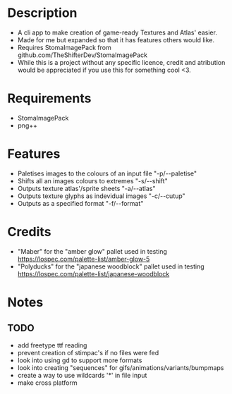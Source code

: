 # Description 
* A cli app to make creation of game-ready Textures and Atlas' easier.
* Made for me but expanded so that it has features others would like.
* Requires StomaImagePack from github.com/TheShifterDev/StomaImagePack
* While this is a project without any specific licence, credit and atribution would be appreciated if you use this for something cool \<3.
# Requirements 
* StomaImagePack
* png++
# Features
* Paletises images to the colours of an input file "-p/--paletise"
* Shifts all an images colours to extremes "-s/--shift" 
* Outputs texture atlas'/sprite sheets "-a/--atlas"
* Outputs texture glyphs as indevidual images "-c/--cutup"
* Outputs as a specified format "-f/--format"
# Credits 
* "Maber" for the "amber glow" pallet used in testing https://lospec.com/palette-list/amber-glow-5
* "Polyducks" for the "japanese woodblock" pallet used in testing https://lospec.com/palette-list/japanese-woodblock
# Notes
## TODO
* add freetype ttf reading
* prevent creation of stimpac's if no files were fed
* look into using gd to support more formats
* look into creating "sequences" for gifs/animations/variants/bumpmaps
* create a way to use wildcards '*' in file input
* make cross platform